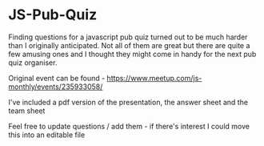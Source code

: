 # JS-Pub-Quiz

Finding questions for a javascript pub quiz turned out to be much harder than I originally anticipated.
Not all of them are great but there are quite a few amusing ones and I thought they might come in handy for the next pub quiz organiser.

Original event can be found - https://www.meetup.com/js-monthly/events/235933058/

I've included a pdf version of the presentation, the answer sheet and the team sheet

Feel free to update questions / add them - if there's interest I could move this into an editable file 
